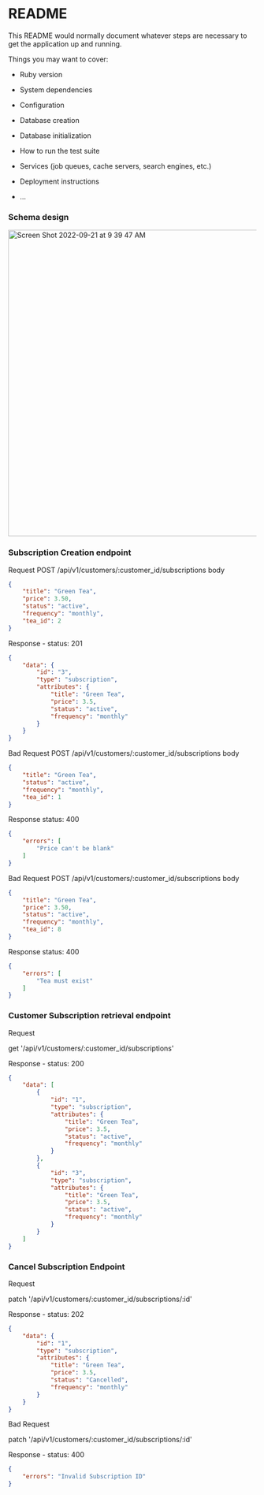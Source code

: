 # README

This README would normally document whatever steps are necessary to get the
application up and running.

Things you may want to cover:

* Ruby version

* System dependencies

* Configuration

* Database creation

* Database initialization

* How to run the test suite

* Services (job queues, cache servers, search engines, etc.)

* Deployment instructions

* ...

### Schema design
<img width="622" alt="Screen Shot 2022-09-21 at 9 39 47 AM" src="https://user-images.githubusercontent.com/60715457/191549065-3077183e-911f-4746-bedd-7b74c8baea9c.png">

### Subscription Creation endpoint
Request
POST /api/v1/customers/:customer_id/subscriptions
body
```JSON
{
    "title": "Green Tea",
    "price": 3.50,
    "status": "active",
    "frequency": "monthly",
    "tea_id": 2
}
```
Response - status: 201
```JSON
{
    "data": {
        "id": "3",
        "type": "subscription",
        "attributes": {
            "title": "Green Tea",
            "price": 3.5,
            "status": "active",
            "frequency": "monthly"
        }
    }
}
```

Bad Request
POST /api/v1/customers/:customer_id/subscriptions
body
```JSON
{
    "title": "Green Tea",
    "status": "active",
    "frequency": "monthly",
    "tea_id": 1
}
```
Response status: 400
```JSON
{
    "errors": [
        "Price can't be blank"
    ]
}
```
Bad Request
POST /api/v1/customers/:customer_id/subscriptions
body
```JSON
{
    "title": "Green Tea",
    "price": 3.50,
    "status": "active",
    "frequency": "monthly",
    "tea_id": 8
}
```
Response status: 400
```JSON
{
    "errors": [
        "Tea must exist"
    ]
}
```


### Customer Subscription retrieval endpoint
Request

get '/api/v1/customers/:customer_id/subscriptions'

Response - status: 200
```JSON
{
    "data": [
        {
            "id": "1",
            "type": "subscription",
            "attributes": {
                "title": "Green Tea",
                "price": 3.5,
                "status": "active",
                "frequency": "monthly"
            }
        },
        {
            "id": "3",
            "type": "subscription",
            "attributes": {
                "title": "Green Tea",
                "price": 3.5,
                "status": "active",
                "frequency": "monthly"
            }
        }
    ]
}
```
### Cancel Subscription Endpoint
Request

patch '/api/v1/customers/:customer_id/subscriptions/:id'

Response - status: 202
```JSON
{
    "data": {
        "id": "1",
        "type": "subscription",
        "attributes": {
            "title": "Green Tea",
            "price": 3.5,
            "status": "Cancelled",
            "frequency": "monthly"
        }
    }
}
```

Bad Request

patch '/api/v1/customers/:customer_id/subscriptions/:id'

Response - status: 400
```JSON
{
    "errors": "Invalid Subscription ID"
}
```


